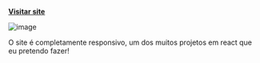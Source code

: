 [**Visitar site**](https://projeto-moderno-ui-ux-gpt3-8urq9i5ru-imsseixas.vercel.app/)

![image](https://github.com/imsseixas/projeto_moderno_ui_ux_gpt3/assets/115546560/770f0d82-3d19-4749-9789-f1e3d37323c4)

O site é completamente responsivo, um dos muitos projetos em react que eu pretendo fazer!
